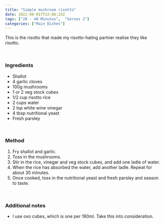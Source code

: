 ```yaml
---
title: "Simple mushroom risotto"
date: 2022-08-017T22:06:25Z
tags: ["20 - 40 Minutes",  "Serves 2"]
categories: ["Main Dishes"]
---
```

This is the risotto that made my risotto-hating partner realise they like risotto.
&nbsp;

&nbsp;
### Ingredients
* Shallot
* 4 garlic cloves
* 100g mushrooms
* 1 or 2 veg stock cubes
* 1/2 cup risotto rice
* 2 cups water
* 2 tsp white wine vinegar
* 4 tbsp nutritional yeast
* Fresh parsley
&nbsp;

&nbsp;
### Method
1. Fry shallot and garlic.
2. Toss in the mushrooms. 
3. Stir in the rice, vinegar and veg stock cubes, and add one ladle of water.
4. When the rice has absorbed the water, add another ladle. Repeat for about 30 minutes. 
5. Once cooked, toss in the nutritional yeast and fresh parsley and season to taste.
&nbsp;

&nbsp;
### Additional notes
* I use oxo cubes, which is one per 190ml. Take this into consideration.

